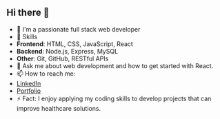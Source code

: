 ## Hi there 👋

- 🔭 I'm a passionate full stack web developer 
- 🚀 Skills
- **Frontend**: HTML, CSS, JavaScript, React
- **Backend**: Node.js, Express, MySQL
- **Other**: Git, GitHub, RESTful APIs
- 💬 Ask me about web development and how to get started with React.
- 📫 How to reach me:
 - [LinkedIn](https://www.linkedin.com/in/yusraaa/)
 - [Portfolio](https://www.yusraaa.com/)
- ⚡ Fact: I enjoy applying my coding skills to develop projects that can improve healthcare solutions.

